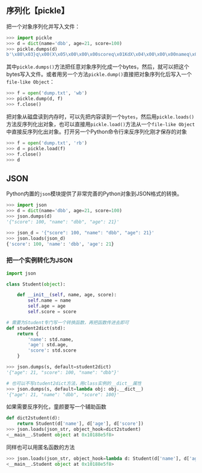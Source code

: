 ## 序列化【pickle】

把一个对象序列化并写入文件：
```python
>>> import pickle
>>> d = dict(name='dbb', age=21, score=100)
>>> pickle.dumps(d)
b'\x80\x03}q\x00(X\x05\x00\x00\x00scoreq\x01KdX\x04\x00\x00\x00nameq\x02X\x03\x00\x00\x00dbbq\x03X\x03\x00\x00\x00ageq\x04K\x15u.'
```
其中```pickle.dumps()```方法把任意对象序列化成一个bytes，然后，就可以把这个bytes写入文件。或者用另一个方法```pickle.dump()```直接把对象序列化后写入一个```file-like Object```：
```python
>>> f = open('dump.txt', 'wb')
>>> pickle.dump(d, f)
>>> f.close()
```
把对象从磁盘读到内存时，可以先把内容读到一个```bytes```，然后用```pickle.loads()```方法反序列化出对象，也可以直接用```pickle.load()```方法从一个```file-like Object```中直接反序列化出对象。打开另一个Python命令行来反序列化刚才保存的对象
```python
>>> f = open('dump.txt', 'rb')
>>> d = pickle.load(f)
>>> f.close()
>>> d
```


## JSON
Python内置的```json```模块提供了非常完善的Python对象到JSON格式的转换。
```python
>>> import json
>>> d = dict(name='dbb', age=21, score=100)
>>> json.dumps(d)
'{"score": 100, "name": "dbb", "age": 21}'
```
```python
>>> json_d = '{"score": 100, "name": "dbb", "age": 21}'
>>> json.loads(json_d)
{'score': 100, 'name': 'dbb', 'age': 21}
```

### 把一个实例转化为JSON
```python
import json

class Student(object):

    def __init__(self, name, age, score):
        self.name = name
        self.age = age
        self.score = score

# 需要为Student专门写一个转换函数，再把函数传进去即可
def student2dict(std):
    return {
        'name': std.name,
        'age': std.age,
        'score': std.score
    }

>>> json.dumps(s, default=student2dict)
'{"age": 21, "score": 100, "name": "dbb"}'
```
```python
# 也可以不写student2dict方法，用class实例的__dict__属性
>>> json.dumps(s, default=lambda obj: obj.__dict__)
'{"age": 21, "name": "dbb", "score": 100}'
```
如果需要反序列化，童颜要写一个辅助函数
```python
def dict2student(d):
    return Student(d['name'], d['age'], d['score'])
>>> json.loads(json_str, object_hook=dict2student)
<__main__.Student object at 0x10188e5f8>
```
同样也可以用匿名函数的方法
```python
>>> json.loads(json_str, object_hook=lambda d: Student(d['name'], d['age'], d['score']))
<__main__.Student object at 0x10188e5f8>
```